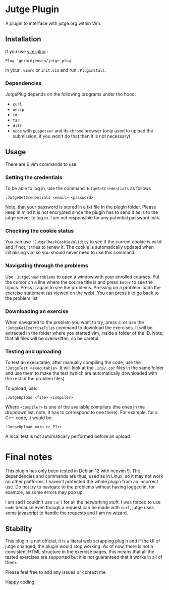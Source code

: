 # Jutge Plugin
A plugin to interface with jutge.org within Vim.

## Installation
If you use [vim-plug](https://github.com/junegunn/vim-plug) :

```vim
Plug 'gerardjensen/jutge_plug'
```

in your `.vimrc` or `init.vim` and run `:PlugInstall`.

### Dependencies

JutgePlug depends on the following programs under the hood:
  * `curl`
  * `unzip`
  * `rm`
  * `tar`
  * `diff`
  * `node` with `puppeteer` and its `chrome` browser (only used to upload the submission, if you won't do that then it is not necessary)

## Usage
There are 6 vim commands to use

### Setting the credentials
To be able to log in, use the command `JutgeSetCredentials` as follows

    :JutgeSetCredentials <email> <password>

Note, that your password is stored in a txt file in the plugin folder. Please keep in mind it is not encrypted since the plugin has to send it as is to the jutge server to log in. I am not responsible for any potential password leak.

### Checking the cookie status
You can use `:JutgeCheckCookieValidity` to see if the current cookie is valid and if not, it tries to renew it. The cookie is automatically updated when initialising vim so you should never need to use this command.

### Navigating through the problems
Use `:JutgeShowProblems` to open a window with your enrolled courses. Put the cursor on a line where the course title is and press `Enter` to see the topics. Press it again to see the problems.
Pressing on a problem loads the exercise statement (as viewed on the web). You can press `b` to go back to the problem list

### Downloading an exercise
When navigated to the problem you want to try, press `d`, or use the `:JutgeGetExerciseFiles` command to download the exercises. It will be extracted in the folder where you started vim, inside a folder of the ID.
Note, that all files will be overwritten, so be careful.

### Testing and uploading
To test an executable, after manually compiling the code, use the `:JutgeTest <executable>`. It will look at the `.inp/.cor` files in the same folder and use them to make the test (which are automatically downloaded with the rest of the problem files).

To upload, use:

    :JutgeUpload <file> <compiler>

Where `<compiler>` is one of the available compilers (the ones in the dropdown list, note, it has to correspond to one there). For example, for a C++ code, it would be:

    :JutgeUpload main.cc P1++

A local test is not automatically performed before an upload

# Final notes
This plugin has only been tested in Debian 12 with neovim 9. The dependencies and commands are thus, used as in Linux, so it may not work on other platforms.
I haven't protected the whole plugin from an incorrect use. Do not try to navigate to the problems without having logged in, for example, as some errors may pop up.

I am sad I couldn't use `curl` for all the networking stuff. I was forced to use `node` because even though a request can be made with `curl`, jutge uses some javascript to handle the requests and I am no wizard.

## Stability
This plugin is not official, it is a literal web scrapping plugin and if the UI of jutge changed, the plugin would stop working. As of now, there is not a consistent HTML structure in the exercise pages, this means that all the tested exercises are supported but it is not guaranteed that it works in all of them. 

Please feel free to add any issues or contact me.

Happy coding!
